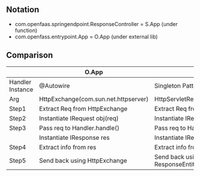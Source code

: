 ## Notation
- com.openfaas.springendpoint.ResponseController = S.App (under function)
- com.openfass.entrypoint.App = O.App (under external lib)

## Comparison
|                |  O.App    | S.App             |
|---             |  ---      |   ---             |
|Handler Instance| @Autowire | Singleton Pattern |
|Arg             | HttpExchange(com.sun.net.httpserver)|HttpServletRequest(javax.servlet.http)|
|Step1           | Extract Req from HttpExchange | Extract Req from HttpServletRequest |
|Step2           | Instantiate IRequest obj(req) | Instantiate IRequest obj(req) |
|Step3           | Pass req to Handler.handle()  | Pass req to Handler.handle() |
|                | Instantiate IResponse res     | Instantiate IResponse res |
|Step4           | Extract info from res         | Extract info from res |
|Step5           | Send back using HttpExchange  | Send back using ResponseEntity(org.springframework.http)|
  


